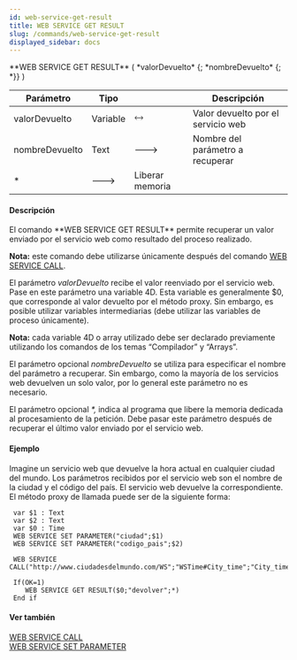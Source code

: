 ```yaml
---
id: web-service-get-result
title: WEB SERVICE GET RESULT
slug: /commands/web-service-get-result
displayed_sidebar: docs
---
```


<!--REF #_command_.WEB SERVICE GET RESULT.Syntax-->**WEB SERVICE GET RESULT** ( *valorDevuelto* {; *nombreDevuelto* {; *}} )<!-- END REF-->
<!--REF #_command_.WEB SERVICE GET RESULT.Params-->
| Parámetro | Tipo |  | Descripción |
| --- | --- | --- | --- |
| valorDevuelto | Variable | &#x1F858; | Valor devuelto por el servicio web |
| nombreDevuelto | Text | &#x1F852; | Nombre del parámetro a recuperar |
| * | &#x1F852; | Liberar memoria |

<!-- END REF-->

#### Descripción 

<!--REF #_command_.WEB SERVICE GET RESULT.Summary-->El comando **WEB SERVICE GET RESULT** permite recuperar un valor enviado por el servicio web como resultado del proceso realizado.<!-- END REF--> 

**Nota:** este comando debe utilizarse únicamente después del comando [WEB SERVICE CALL](web-service-call.md). 

El parámetro *valorDevuelto* recibe el valor reenviado por el servicio web. Pase en este parámetro una variable 4D. Esta variable es generalmente $0, que corresponde al valor devuelto por el método proxy. Sin embargo, es posible utilizar variables intermediarias (debe utilizar las variables de proceso únicamente). 

**Nota:** cada variable 4D o array utilizado debe ser declarado previamente utilizando los comandos de los temas “Compilador” y “Arrays”.

El parámetro opcional *nombreDevuelto* se utiliza para especificar el nombre del parámetro a recuperar. Sin embargo, como la mayoría de los servicios web devuelven un solo valor, por lo general este parámetro no es necesario.

El parámetro opcional *\*,* indica al programa que libere la memoria dedicada al procesamiento de la petición. Debe pasar este parámetro después de recuperar el último valor enviado por el servicio web.

#### Ejemplo 

Imagine un servicio web que devuelve la hora actual en cualquier ciudad del mundo. Los parámetros recibidos por el servicio web son el nombre de la ciudad y el código del país. El servicio web devuelve la correspondiente. El método proxy de llamada puede ser de la siguiente forma:

```4d
 var $1 : Text
 var $2 : Text
 var $0 : Time
 WEB SERVICE SET PARAMETER("ciudad";$1)
 WEB SERVICE SET PARAMETER("codigo_pais";$2)
 
 WEB SERVICE CALL("http://www.ciudadesdelmundo.com/WS";"WSTime#City_time";"City_time";"http://www.ciudadesdelmundo.com/namespace/default")
 
 If(OK=1)
    WEB SERVICE GET RESULT($0;"devolver";*)
 End if
```

#### Ver también 

[WEB SERVICE CALL](web-service-call.md)  
[WEB SERVICE SET PARAMETER](web-service-set-parameter.md)  